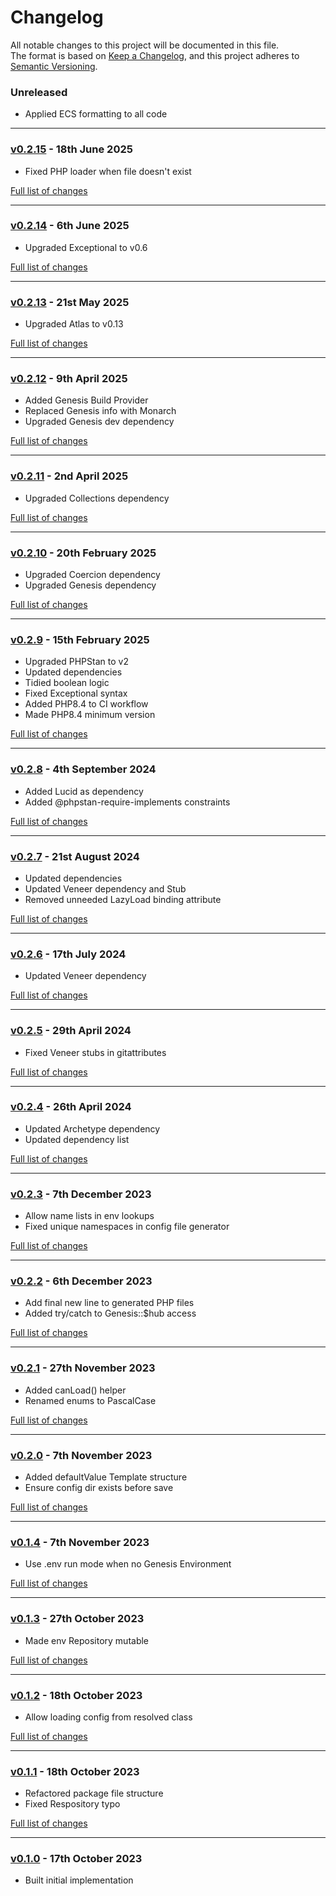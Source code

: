 # Changelog

All notable changes to this project will be documented in this file.<br>
The format is based on [Keep a Changelog](https://keepachangelog.com/en/1.0.0/),
and this project adheres to [Semantic Versioning](https://semver.org/spec/v2.0.0.html).

### Unreleased
- Applied ECS formatting to all code

---

### [v0.2.15](https://github.com/decodelabs/dovetail/commits/v0.2.15) - 18th June 2025

- Fixed PHP loader when file doesn't exist

[Full list of changes](https://github.com/decodelabs/dovetail/compare/v0.2.14...v0.2.15)

---

### [v0.2.14](https://github.com/decodelabs/dovetail/commits/v0.2.14) - 6th June 2025

- Upgraded Exceptional to v0.6

[Full list of changes](https://github.com/decodelabs/dovetail/compare/v0.2.13...v0.2.14)

---

### [v0.2.13](https://github.com/decodelabs/dovetail/commits/v0.2.13) - 21st May 2025

- Upgraded Atlas to v0.13

[Full list of changes](https://github.com/decodelabs/dovetail/compare/v0.2.12...v0.2.13)

---

### [v0.2.12](https://github.com/decodelabs/dovetail/commits/v0.2.12) - 9th April 2025

- Added Genesis Build Provider
- Replaced Genesis info with Monarch
- Upgraded Genesis dev dependency

[Full list of changes](https://github.com/decodelabs/dovetail/compare/v0.2.11...v0.2.12)

---

### [v0.2.11](https://github.com/decodelabs/dovetail/commits/v0.2.11) - 2nd April 2025

- Upgraded Collections dependency

[Full list of changes](https://github.com/decodelabs/dovetail/compare/v0.2.10...v0.2.11)

---

### [v0.2.10](https://github.com/decodelabs/dovetail/commits/v0.2.10) - 20th February 2025

- Upgraded Coercion dependency
- Upgraded Genesis dependency

[Full list of changes](https://github.com/decodelabs/dovetail/compare/v0.2.9...v0.2.10)

---

### [v0.2.9](https://github.com/decodelabs/dovetail/commits/v0.2.9) - 15th February 2025

- Upgraded PHPStan to v2
- Updated dependencies
- Tidied boolean logic
- Fixed Exceptional syntax
- Added PHP8.4 to CI workflow
- Made PHP8.4 minimum version

[Full list of changes](https://github.com/decodelabs/dovetail/compare/v0.2.8...v0.2.9)

---

### [v0.2.8](https://github.com/decodelabs/dovetail/commits/v0.2.8) - 4th September 2024

- Added Lucid as dependency
- Added @phpstan-require-implements constraints

[Full list of changes](https://github.com/decodelabs/dovetail/compare/v0.2.7...v0.2.8)

---

### [v0.2.7](https://github.com/decodelabs/dovetail/commits/v0.2.7) - 21st August 2024

- Updated dependencies
- Updated Veneer dependency and Stub
- Removed unneeded LazyLoad binding attribute

[Full list of changes](https://github.com/decodelabs/dovetail/compare/v0.2.6...v0.2.7)

---

### [v0.2.6](https://github.com/decodelabs/dovetail/commits/v0.2.6) - 17th July 2024

- Updated Veneer dependency

[Full list of changes](https://github.com/decodelabs/dovetail/compare/v0.2.5...v0.2.6)

---

### [v0.2.5](https://github.com/decodelabs/dovetail/commits/v0.2.5) - 29th April 2024

- Fixed Veneer stubs in gitattributes

[Full list of changes](https://github.com/decodelabs/dovetail/compare/v0.2.4...v0.2.5)

---

### [v0.2.4](https://github.com/decodelabs/dovetail/commits/v0.2.4) - 26th April 2024

- Updated Archetype dependency
- Updated dependency list

[Full list of changes](https://github.com/decodelabs/dovetail/compare/v0.2.3...v0.2.4)

---

### [v0.2.3](https://github.com/decodelabs/dovetail/commits/v0.2.3) - 7th December 2023

- Allow name lists in env lookups
- Fixed unique namespaces in config file generator

[Full list of changes](https://github.com/decodelabs/dovetail/compare/v0.2.2...v0.2.3)

---

### [v0.2.2](https://github.com/decodelabs/dovetail/commits/v0.2.2) - 6th December 2023

- Add final new line to generated PHP files
- Added try/catch to Genesis::$hub access

[Full list of changes](https://github.com/decodelabs/dovetail/compare/v0.2.1...v0.2.2)

---

### [v0.2.1](https://github.com/decodelabs/dovetail/commits/v0.2.1) - 27th November 2023

- Added canLoad() helper
- Renamed enums to PascalCase

[Full list of changes](https://github.com/decodelabs/dovetail/compare/v0.2.0...v0.2.1)

---

### [v0.2.0](https://github.com/decodelabs/dovetail/commits/v0.2.0) - 7th November 2023

- Added defaultValue Template structure
- Ensure config dir exists before save

[Full list of changes](https://github.com/decodelabs/dovetail/compare/v0.1.4...v0.2.0)

---

### [v0.1.4](https://github.com/decodelabs/dovetail/commits/v0.1.4) - 7th November 2023

- Use .env run mode when no Genesis Environment

[Full list of changes](https://github.com/decodelabs/dovetail/compare/v0.1.3...v0.1.4)

---

### [v0.1.3](https://github.com/decodelabs/dovetail/commits/v0.1.3) - 27th October 2023

- Made env Repository mutable

[Full list of changes](https://github.com/decodelabs/dovetail/compare/v0.1.2...v0.1.3)

---

### [v0.1.2](https://github.com/decodelabs/dovetail/commits/v0.1.2) - 18th October 2023

- Allow loading config from resolved class

[Full list of changes](https://github.com/decodelabs/dovetail/compare/v0.1.1...v0.1.2)

---

### [v0.1.1](https://github.com/decodelabs/dovetail/commits/v0.1.1) - 18th October 2023

- Refactored package file structure
- Fixed Respository typo

[Full list of changes](https://github.com/decodelabs/dovetail/compare/v0.1.0...v0.1.1)

---

### [v0.1.0](https://github.com/decodelabs/dovetail/commits/v0.1.0) - 17th October 2023

- Built initial implementation
